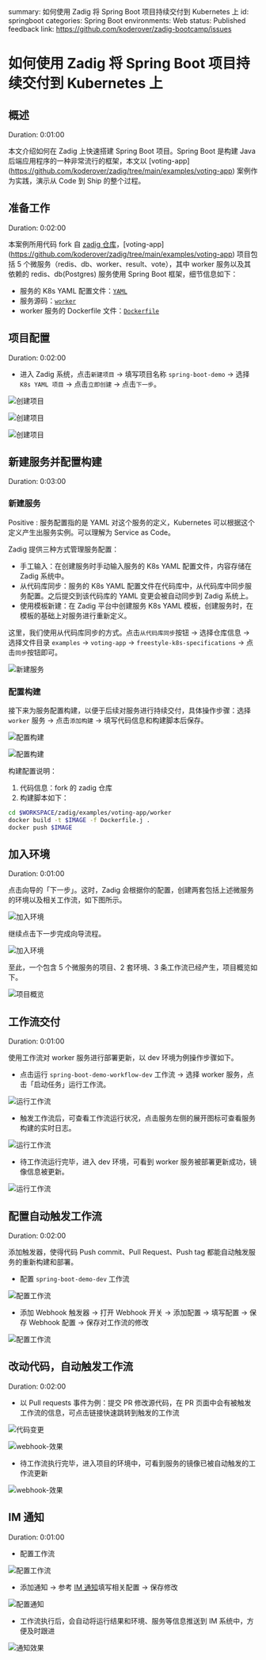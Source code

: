 summary: 如何使用 Zadig 将 Spring Boot 项目持续交付到 Kubernetes 上
id: springboot
categories: Spring Boot
environments: Web
status: Published
feedback link: https://github.com/koderover/zadig-bootcamp/issues

# 如何使用 Zadig 将 Spring Boot 项目持续交付到 Kubernetes 上

## 概述

Duration: 0:01:00

本文介绍如何在 Zadig 上快速搭建 Spring Boot 项目。Spring Boot 是构建 Java 后端应用程序的一种非常流行的框架，本文以 [voting-app] (https://github.com/koderover/zadig/tree/main/examples/voting-app) 案例作为实践，演示从 Code 到 Ship 的整个过程。

## 准备工作

Duration: 0:02:00

本案例所用代码 fork 自 [zadig 仓库](https://github.com/koderover/zadig)，[voting-app] (https://github.com/koderover/zadig/tree/main/examples/voting-app) 项目包括 5 个微服务（redis、db、worker、result、vote），其中 worker 服务以及其依赖的 redis、db(Postgres) 服务使用 Spring Boot 框架，细节信息如下：
- 服务的 K8s YAML 配置文件：[`YAML`](https://github.com/koderover/zadig/tree/main/examples/voting-app/freestyle-k8s-specifications/)
- 服务源码：[`worker`](https://github.com/koderover/zadig/tree/main/examples/voting-app/worker/src/main/java/worker/Worker.java)
- worker 服务的 Dockerfile 文件：[`Dockerfile`](https://github.com/koderover/zadig/tree/main/examples/voting-app/worker/Dockerfile.j)

## 项目配置

Duration: 0:02:00

- 进入 Zadig 系统，点击`新建项目` -> 填写项目名称 `spring-boot-demo` -> 选择 `K8s YAML 项目` -> 点击`立即创建` -> 点击`下一步`。

![创建项目](./img/create_project_1.png "创建项目")

![创建项目](./img/create_project_2.png "创建项目")

![创建项目](./img/create_project_3.png "创建项目")

## 新建服务并配置构建

Duration: 0:03:00

### 新建服务

Positive
: 服务配置指的是 YAML 对这个服务的定义，Kubernetes 可以根据这个定义产生出服务实例。可以理解为 Service as Code。

Zadig 提供三种方式管理服务配置：
- 手工输入：在创建服务时手动输入服务的 K8s YAML 配置文件，内容存储在 Zadig 系统中。
- 从代码库同步：服务的 K8s YAML 配置文件在代码库中，从代码库中同步服务配置。之后提交到该代码库的 YAML 变更会被自动同步到 Zadig 系统上。
- 使用模板新建：在 Zadig 平台中创建服务 K8s YAML 模板，创建服务时，在模板的基础上对服务进行重新定义。

这里，我们使用从代码库同步的方式。点击`从代码库同步`按钮 -> 选择仓库信息 -> 选择文件目录 `examples` -> `voting-app` -> `freestyle-k8s-specifications` -> 点击`同步`按钮即可。

![新建服务](./img/create_service.png "新建服务")

### 配置构建

接下来为服务配置构建，以便于后续对服务进行持续交付，具体操作步骤：选择 `worker` 服务 -> 点击`添加构建` -> 填写代码信息和构建脚本后保存。

![配置构建](./img/build_config_1.png)

![配置构建](./img/build_config_2.png)

构建配置说明：
1. 代码信息：fork 的 zadig 仓库
2. 构建脚本如下：

```bash
cd $WORKSPACE/zadig/examples/voting-app/worker
docker build -t $IMAGE -f Dockerfile.j .
docker push $IMAGE
```

## 加入环境

Duration: 0:01:00

点击向导的「下一步」。这时，Zadig 会根据你的配置，创建两套包括上述微服务的环境以及相关工作流，如下图所示。

![加入环境](./img/join_env.png)

继续点击下一步完成向导流程。

![加入环境](./img/join_env_2.png)

至此，一个包含 5 个微服务的项目、2 套环境、3 条工作流已经产生，项目概览如下。

![项目概览](./img/project_overview.png)

## 工作流交付

Duration: 0:01:00

使用工作流对 worker 服务进行部署更新，以 dev 环境为例操作步骤如下。

- 点击运行 `spring-boot-demo-workflow-dev` 工作流 -> 选择 worker 服务，点击「启动任务」运行工作流。

![运行工作流](./img/run_workflow_1.png)


- 触发工作流后，可查看工作流运行状况，点击服务左侧的展开图标可查看服务构建的实时日志。

![运行工作流](./img/run_workflow_2.png)

- 待工作流运行完毕，进入 dev 环境，可看到 worker 服务被部署更新成功，镜像信息被更新。

![运行工作流](./img/run_workflow_3.png)

## 配置自动触发工作流

Duration: 0:02:00

添加触发器，使得代码 Push commit、Pull Request、Push tag 都能自动触发服务的重新构建和部署。

- 配置 `spring-boot-demo-dev` 工作流

![配置工作流](./img/config_workflow.png)

- 添加 Webhook 触发器 -> 打开 Webhook 开关 -> 添加配置 -> 填写配置 -> 保存 Webhook 配置 -> 保存对工作流的修改

![配置工作流](./img/config_webhook.png)

## 改动代码，自动触发工作流

Duration: 0:02:00

- 以 Pull requests 事件为例：提交 PR 修改源代码，在 PR 页面中会有被触发工作流的信息，可点击链接快速跳转到触发的工作流

![代码变更](./img/pull_request.png)

![webhook-效果](./img/pull_request_webhook_effect.png)

- 待工作流执行完毕，进入项目的环境中，可看到服务的镜像已被自动触发的工作流更新

![webhook-效果](./img/pull_request_effect_2.png)

## IM 通知

Duration: 0:01:00

- 配置工作流

![配置工作流](./img/config_workflow.png)

- 添加通知 -> 参考 [IM 通知](https://docs.koderover.com/zadig/v1.11.0/project/workflow/#im-%e7%8a%b6%e6%80%81%e9%80%9a%e7%9f%a5)填写相关配置 -> 保存修改

![配置通知](./img/config_im_1.png)

- 工作流执行后，会自动将运行结果和环境、服务等信息推送到 IM 系统中，方便及时跟进

![通知效果](./img/im_effect.png)
